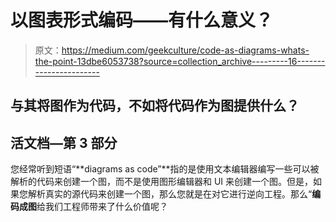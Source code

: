 # 以图表形式编码——有什么意义？

> 原文：<https://medium.com/geekculture/code-as-diagrams-whats-the-point-13dbe6053738?source=collection_archive---------16----------------------->

## 与其将图作为代码，不如将代码作为图提供什么？

## 活文档—第 3 部分

您经常听到短语“**diagrams as code”**指的是使用文本编辑器编写一些可以被解析的代码来创建一个图，而不是使用图形编辑器和 UI 来创建一个图。但是，如果您解析真实的源代码来创建一个图，那么您就是在对它进行逆向工程。那么“**编码成图**给我们工程师带来了什么价值呢？